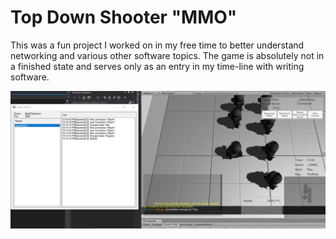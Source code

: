 # Top Down Shooter "MMO"

This was a fun project I worked on in my free time to better understand networking and various other software topics. The game is absolutely not in a finished state and serves only as an entry in my time-line with writing software.

![Snapshot](https://github.com/Dafeesh/TopDownMMO_archived-prototype/raw/master/img/ScreenCap.jpg)